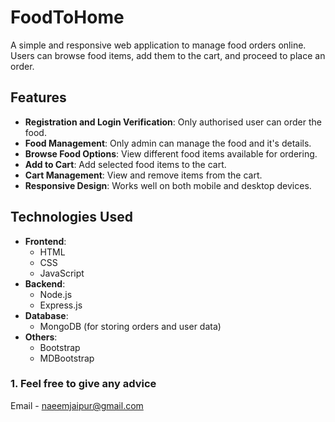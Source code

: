 # FoodToHome

A simple and responsive web application to manage food orders online. Users can browse food items, add them to the cart, and proceed to place an order.

## Features

- **Registration and Login Verification**: Only authorised user can order the food.
- **Food Management**: Only admin can manage the food and it's details.
- **Browse Food Options**: View different food items available for ordering.
- **Add to Cart**: Add selected food items to the cart.
- **Cart Management**: View and remove items from the cart.
- **Responsive Design**: Works well on both mobile and desktop devices.

## Technologies Used

- **Frontend**:
  - HTML
  - CSS
  - JavaScript
- **Backend**:
  - Node.js
  - Express.js
- **Database**:
  - MongoDB (for storing orders and user data)
- **Others**:
  - Bootstrap
  - MDBootstrap

### 1. Feel free to give any advice

Email - naeemjaipur@gmail.com
